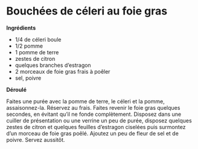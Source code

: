 # Bouchées de céleri au foie gras

**Ingrédients**  

* 1/4 de céleri boule
* 1/2 pomme
* 1 pomme de terre
* zestes de citron
* quelques branches d’estragon
* 2 morceaux de foie gras frais à poêler
* sel, poivre

**Déroulé**  

Faites une purée avec la pomme de terre, le céleri et la pomme, assaisonnez-la.
Réservez au frais.
Faites revenir le foie gras quelques secondes, en évitant qu’il ne fonde complètement.
Disposez dans une cuiller de présentation ou une verrine un peu de purée, disposez quelques zestes de citron et quelques feuilles d’estragon ciselées puis surmontez d’un morceau de foie gras poêlé.
Ajoutez un peu de fleur de sel et de poivre.
Servez aussitôt.